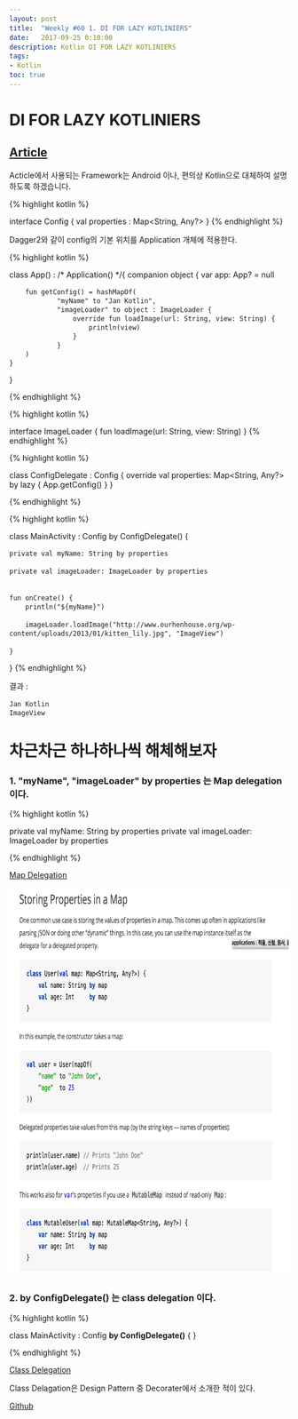 ```yaml
---
layout: post
title:  "Weekly #60 1. DI FOR LAZY KOTLINIERS"
date:   2017-09-25 0:10:00
description: Kotlin DI FOR LAZY KOTLINIERS
tags:
- Kotlin
toc: true
---
```


# DI FOR LAZY KOTLINIERS
## [Article][source]


Acticle에서 사용되는 Framework는 Android 이나,  편의상 Kotlin으로 대체하여 설명하도록 하겠습니다. 

{% highlight kotlin  %}

interface Config {
    val properties : Map<String, Any?>
}
{% endhighlight %}

Dagger2와 같이 config의 기본 위치를 Application 개체에 적용한다. 
 
{% highlight kotlin  %}

class App() : /* Application() */{
    companion object {
        var app: App? = null

        fun getConfig() = hashMapOf(
                "myName" to "Jan Kotlin",
                "imageLoader" to object : ImageLoader {
                    override fun loadImage(url: String, view: String) {
                        println(view)
                    }
                }
        )
    }
}

{% endhighlight %}


{% highlight kotlin  %}

interface ImageLoader {
    fun loadImage(url: String, view: String)
}
{% endhighlight %}

{% highlight kotlin  %}

class ConfigDelegate : Config {
    override val properties: Map<String, Any?> by lazy {
        App.getConfig()
    }
}

{% endhighlight %}


{% highlight kotlin  %}

class MainActivity : Config by ConfigDelegate() {

    private val myName: String by properties
    
    private val imageLoader: ImageLoader by properties


    fun onCreate() {
        println("${myName}")
        
        imageLoader.loadImage("http://www.ourhenhouse.org/wp-content/uploads/2013/01/kitten_lily.jpg", "ImageView")
        
    }
}
{% endhighlight %}



결과 : 
```
Jan Kotlin
ImageView
```

# 차근차근 하나하나씩 해체해보자

### 1. "myName", "imageLoader" by properties 는 **Map delegation** 이다.

{% highlight kotlin  %}

private val myName: String by properties
private val imageLoader: ImageLoader by properties

{% endhighlight %}

[Map Delegation][kotlin 1]

<img width="720" height="700" class="margin-top: auto; margin-bottom: auto;" src="/images/kotlin/StoringPropertiesInaMap.png"/>


### 2. by ConfigDelegate() 는 **class delegation** 이다.
 
{% highlight kotlin  %}

class MainActivity : Config **by ConfigDelegate()** {
}

{% endhighlight %}

[Class Delegation][kotlin 2] 

Class Delagation은 Design Pattern 중 Decorater에서 소개한 적이 있다.
 
[Github][decorator]
 
  [source]: https://jankotlin.wordpress.com/2017/09/18/di-for-lazy-kotliniers/
  [kotlin 1]: https://kotlinlang.org/docs/reference/delegated-properties.html
  [kotlin 2]: https://kotlinlang.org/docs/reference/delegation.html
  [decorator]: https://github.com/kimtaesu/Design-Patterns-In-Kotlin/blob/master/src/main/kotlin/Decorator.kt
  
  
  